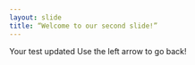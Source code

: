 ```yaml
---
layout: slide
title: “Welcome to our second slide!”
---
```

Your test updated
Use the left arrow to go back!
